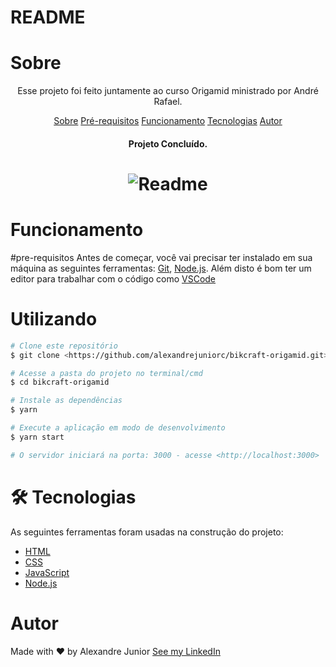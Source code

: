 # README

# Sobre

<p align="center">Esse projeto foi feito juntamente ao curso Origamid ministrado por André Rafael.</p>

<p align="center">
    <a href="#Sobre">Sobre</a>
    <a href="#Funcionamento">Pré-requisitos</a>
    <a href="#Utilizando">Funcionamento</a>
    <a href="#Tecnologias">Tecnologias</a>
    <a href="#Autor">Autor</a>

</p>

<h4 align="center">Projeto Concluído.</h4>

<h1 align="center">
    <img alt="Readme" title="Readme" src="./bikcraft.gif">
</h1>

# Funcionamento

#pre-requisitos
Antes de começar, você vai precisar ter instalado em sua máquina as seguintes ferramentas:
[Git](https://git.scm.com), [Node.js](https://nodejs.org/en).
Além disto é bom ter um editor para trabalhar com o código como [VSCode](https://code.visualstudio.com/)

# Utilizando

```bash
# Clone este repositório
$ git clone <https://github.com/alexandrejuniorc/bikcraft-origamid.git>

# Acesse a pasta do projeto no terminal/cmd
$ cd bikcraft-origamid

# Instale as dependências
$ yarn

# Execute a aplicação em modo de desenvolvimento
$ yarn start

# O servidor iniciará na porta: 3000 - acesse <http://localhost:3000>

```

# 🛠️ Tecnologias

As seguintes ferramentas foram usadas na construção do projeto:

- [HTML](https://www.techtudo.com.br/noticias/2011/12/o-que-e-html5.ghtml)
- [CSS](https://pt.wikipedia.org/wiki/CSS3)
- [JavaScript](https://www.javascript.com/)
- [Node.js](https://nodejs.org/en/)

# Autor

Made with ❤️ by Alexandre Junior [See my LinkedIn](https://www.linkedin.com/in/alexandrejuniorc/)
